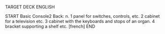 TARGET DECK
ENGLISH

START
Basic
Console2
Back: n. 1 panel for switches, controls, etc. 2 cabinet for a television etc. 3 cabinet with the keyboards and stops of an organ. 4 bracket supporting a shelf etc. [french]
END
